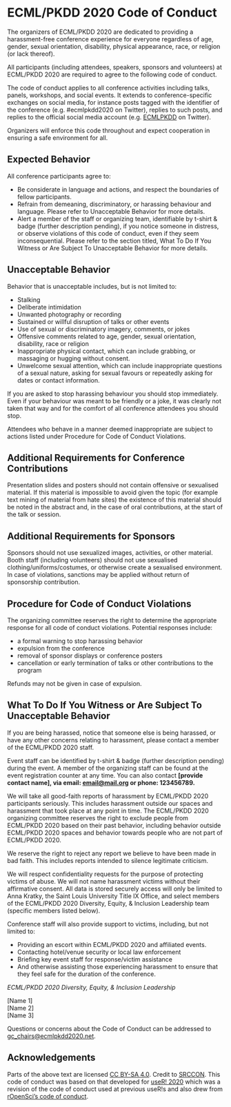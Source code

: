 # ECML/PKDD 2020 Code of Conduct

The organizers of ECML/PKDD 2020 are dedicated to providing a harassment-free conference experience for everyone regardless of age, gender, sexual orientation, disability, physical appearance, race, or religion (or lack thereof).

All participants (including attendees, speakers, sponsors and volunteers) at ECML/PKDD 2020 are required to agree to the following code of conduct.

The code of conduct applies to all conference activities including talks, panels, workshops, and social events. It extends to conference-specific exchanges on social media, for instance posts tagged with the identifier of the conference (e.g. #ecmlpkdd2020 on Twitter), replies to such posts, and replies to the official social media account (e.g. [ECMLPKDD](https://twitter.com/ECMLPKDD) on Twitter).

Organizers will enforce this code throughout and expect cooperation in ensuring a safe environment for all.

## Expected Behavior

All conference participants agree to:

- Be considerate in language and actions, and respect the boundaries of fellow participants.
- Refrain from demeaning, discriminatory, or harassing behaviour and language. Please refer to Unacceptable Behavior for more details.
- Alert a member of the staff or organizing team, identifiable by t-shirt & badge (further description pending), if you notice someone in distress, or observe violations of this code of conduct, even if they seem inconsequential. Please refer to the section titled, What To Do If You Witness or Are Subject To Unacceptable Behavior for more details.

## Unacceptable Behavior

Behavior that is unacceptable includes, but is not limited to:

- Stalking
- Deliberate intimidation
- Unwanted photography or recording
- Sustained or willful disruption of talks or other events
- Use of sexual or discriminatory imagery, comments, or jokes
- Offensive comments related to age, gender, sexual orientation, disability, race or religion
- Inappropriate physical contact, which can include grabbing, or massaging or hugging without consent.
- Unwelcome sexual attention, which can include inappropriate questions of a sexual nature, asking for sexual favours or repeatedly asking for dates or contact information.

If you are asked to stop harassing behaviour you should stop immediately. Even if your behaviour was meant to be friendly or a joke, it was clearly not taken that way and for the comfort of all conference attendees you should stop.  

Attendees who behave in a manner deemed inappropriate are subject to actions listed under Procedure for Code of Conduct Violations.  

## Additional Requirements for Conference Contributions

Presentation slides and posters should not contain offensive or sexualised material. If this material is impossible to avoid given the topic (for example text mining of material from hate sites) the existence of this material should be noted in the abstract and, in the case of oral contributions, at the start of the talk or session.  

## Additional Requirements for Sponsors  

Sponsors should not use sexualized images, activities, or other material. Booth staff (including volunteers) should not use sexualised clothing/uniforms/costumes, or otherwise create a sexualised environment. In case of violations, sanctions may be applied without return of sponsorship contribution.  

## Procedure for Code of Conduct Violations

The organizing committee reserves the right to determine the appropriate response for all code of conduct violations. Potential responses include:

- a formal warning to stop harassing behavior
- expulsion from the conference
- removal of sponsor displays or conference posters
- cancellation or early termination of talks or other contributions to the program

Refunds may not be given in case of expulsion.

## What To Do If You Witness or Are Subject To Unacceptable Behavior

If you are being harassed, notice that someone else is being harassed, or have any other concerns relating to harassment, please contact a member of the ECML/PKDD 2020 staff.  

Event staff can be identified by t-shirt & badge (further description pending) during the event.  A member of the organizing staff can be found at the event registration counter at any time. You can also contact **[provide contact name], via email: [email@mail.org](mailto:email@mail.org) or phone: 123456789.**  

We will take all good-faith reports of harassment by ECML/PKDD 2020 participants seriously. This includes harassment outside our spaces and harassment that took place at any point in time. The ECML/PKDD 2020 organizing committee reserves the right to exclude people from ECML/PKDD 2020 based on their past behavior, including behavior outside ECML/PKDD 2020 spaces and behavior towards people who are not part of ECML/PKDD 2020.  

We reserve the right to reject any report we believe to have been made in bad faith. This includes reports intended to silence legitimate criticism.  

We will respect confidentiality requests for the purpose of protecting victims of abuse. We will not name harassment victims without their affirmative consent. All data is stored securely access will only be limited to Anna Kratky, the Saint Louis University Title IX Office, and select members of the ECML/PKDD 2020 Diversity, Equity, & Inclusion Leadership team (specific members listed below).

Conference staff will also provide support to victims, including, but not limited to:

- Providing an escort within ECML/PKDD 2020 and affiliated events.
- Contacting hotel/venue security or local law enforcement
- Briefing key event staff for response/victim assistance
- And otherwise assisting those experiencing harassment to ensure that they feel safe for the duration of the conference.  

*ECML/PKDD 2020 Diversity, Equity, & Inclusion Leadership*

[Name 1]  
[Name 2]  
[Name 3]  

Questions or concerns about the Code of Conduct can be addressed to [gc_chairs@ecmlpkdd2020.net](mailto:gc_chairs@ecmlpkdd2020.net). 


## Acknowledgements

Parts of the above text are licensed [CC BY-SA 4.0](http://creativecommons.org/licenses/by-sa/4.0/). Credit to [SRCCON](https://srccon.org/conduct/). This code of conduct was based on that developed for [useR! 2020](https://user2020.r-project.org/codeofconduct/) which was a revision of the code of conduct used at previous useR!s and also drew from [rOpenSci’s code of conduct](https://ropensci.org/code-of-conduct/).
